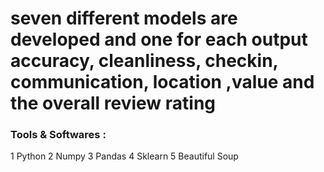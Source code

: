 

# seven different models are developed and one for each output accuracy, cleanliness, checkin, communication, location ,value and the overall review rating

### Tools & Softwares :

1 Python 
2 Numpy
3 Pandas 
4 Sklearn
5 Beautiful Soup 
